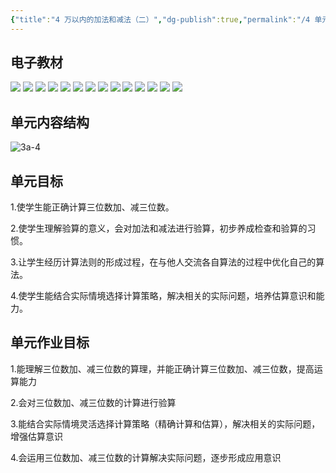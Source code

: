 ```yaml
---
{"title":"4 万以内的加法和减法（二）","dg-publish":true,"permalink":"/4 单元教学/3A 三上/4 万以内的加法和减法（二）/","dgPassFrontmatter":true,"noteIcon":""}
---
```





## 电子教材

<p class="grid-4">
	<img loading="lazy" decoding="async" src="https://download.pep.com.cn/xsxjc/22xjcsx31x/files/mobile/42.jpg">
	<img loading="lazy" decoding="async" src="https://download.pep.com.cn/xsxjc/22xjcsx31x/files/mobile/43.jpg">
	<img loading="lazy" decoding="async" src="https://download.pep.com.cn/xsxjc/22xjcsx31x/files/mobile/44.jpg">
	<img loading="lazy" decoding="async" src="https://download.pep.com.cn/xsxjc/22xjcsx31x/files/mobile/45.jpg">
	<img loading="lazy" decoding="async" src="https://download.pep.com.cn/xsxjc/22xjcsx31x/files/mobile/46.jpg">
	<img loading="lazy" decoding="async" src="https://download.pep.com.cn/xsxjc/22xjcsx31x/files/mobile/47.jpg">
	<img loading="lazy" decoding="async" src="https://download.pep.com.cn/xsxjc/22xjcsx31x/files/mobile/48.jpg">
	<img loading="lazy" decoding="async" src="https://download.pep.com.cn/xsxjc/22xjcsx31x/files/mobile/49.jpg">
	<img loading="lazy" decoding="async" src="https://download.pep.com.cn/xsxjc/22xjcsx31x/files/mobile/50.jpg">
	<img loading="lazy" decoding="async" src="https://download.pep.com.cn/xsxjc/22xjcsx31x/files/mobile/51.jpg">
	<img loading="lazy" decoding="async" src="https://download.pep.com.cn/xsxjc/22xjcsx31x/files/mobile/52.jpg">
	<img loading="lazy" decoding="async" src="https://download.pep.com.cn/xsxjc/22xjcsx31x/files/mobile/53.jpg">
	<img loading="lazy" decoding="async" src="https://download.pep.com.cn/xsxjc/22xjcsx31x/files/mobile/54.jpg">
	<img loading="lazy" decoding="async" src="https://download.pep.com.cn/xsxjc/22xjcsx31x/files/mobile/55.jpg">
</p>


## 单元内容结构

![3a-4](https://r2.edui123.com/2023/05/3a-4.png)

## 单元目标

1.使学生能正确计算三位数加、减三位数。

2.使学生理解验算的意义，会对加法和减法进行验算，初步养成检查和验算的习惯。

3.让学生经历计算法则的形成过程，在与他人交流各自算法的过程中优化自己的算法。

4.使学生能结合实际情境选择计算策略，解决相关的实际问题，培养估算意识和能力。

## 单元作业目标

1.能理解三位数加、减三位数的算理，并能正确计算三位数加、减三位数，提高运算能力

2.会对三位数加、减三位数的计算进行验算

3.能结合实际情境灵活选择计算策略（精确计算和估算），解决相关的实际问题，增强估算意识

4.会运用三位数加、减三位数的计算解决实际问题，逐步形成应用意识
